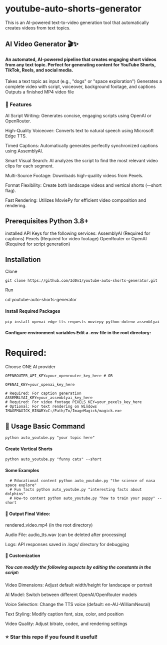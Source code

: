 # youtube-auto-shorts-generator

This is an AI-powered text-to-video generation tool that automatically creates videos from text topics. 

## AI Video Generator 🎬✨ 

#### An automated, AI-powered pipeline that creates engaging short videos from any text topic. Perfect for generating content for YouTube Shorts, TikTok, Reels, and social media. 

Takes a text topic as input (e.g., "dogs" or "space exploration") 
Generates a complete video with script, voiceover, background footage, and captions Outputs a finished MP4 video file 

### 🚀 Features 

  AI Script Writing: Generates concise, engaging scripts using OpenAI or OpenRouter.
  
  High-Quality Voiceover: Converts text to natural speech using Microsoft Edge TTS.
  
  Timed Captions: Automatically generates perfectly synchronized captions using AssemblyAI.
  
  Smart Visual Search: AI analyzes the script to find the most relevant video clips for each segment.
  
  Multi-Source Footage: Downloads high-quality videos from Pexels.

  Format Flexibility: Create both landscape videos and vertical shorts (--short flag).
  
  Fast Rendering: Utilizes MoviePy for efficient video composition and rendering.

## Prerequisites Python 3.8+ 
installed API Keys for the following services: 
AssemblyAI (Required for captions) Pexels (Required for video footage) OpenRouter or OpenAI (Required for script generation) 

## Installation 

    
Clone 
           
    git clone https://github.com/3d0n1/youtube-auto-shorts-generator.git
       
Run 

   cd youtube-auto-shorts-generator
       
#### Install Required Packages

    pip install openai edge-tts requests moviepy python-dotenv assemblyai 
       

#### Configure environment variables Edit a .env file in the root directory: 

  # Required: 
  
  Choose ONE AI provider 
    
         
    OPENROUTER_API_KEY=your_openrouter_key_here # OR 
         
    OPENAI_KEY=your_openai_key_here 
         
    # Required: For caption generation ASSEMBLYAI_KEY=your_assemblyai_key_here 
    # Required: For video footage PEXELS_KEY=your_pexels_key_here 
    # Optional: For text rendering on Windows IMAGEMAGICK_BINARY=C:/Path/To/ImageMagick/magick.exe 
        
## 🎯 Usage Basic Command 

    python auto_youtube.py "your topic here" 
         
#### Create Vertical Shorts 

    python auto_youtube.py "funny cats" --short 
        
#### Some Examples 

      # Educational content python auto_youtube.py "the science of nasa space explore" 
      # Fun facts python auto_youtube.py "interesting facts about dolphins" 
      # How-to content python auto_youtube.py "how to train your puppy" --short 
       
####  📁 Output Final Video: 

rendered_video.mp4 (in the root directory) 

Audio File: audio_tts.wav (can be deleted after processing)

Logs: API responses saved in .logs/ directory for debugging 

#### 🔧 Customization 

##### You can modify the following aspects by editing the constants in the script: 

Video Dimensions: Adjust default width/height for landscape or portrait 

AI Model: Switch between different OpenAI/OpenRouter models 

Voice Selection: Change the TTS voice (default: en-AU-WilliamNeural) 

Text Styling: Modify caption font, size, color, and position 

Video Quality: Adjust bitrate, codec, and rendering settings 

### ⭐ Star this repo if you found it useful!
